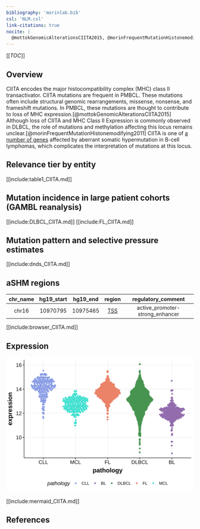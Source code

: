 ```yaml
---
bibliography: 'morinlab.bib'
csl: 'NLM.csl'
link-citations: true
nocite: |
  @mottokGenomicAlterationsCIITA2015, @morinFrequentMutationHistonemodifying2011, 
---
```

[[_TOC_]]

## Overview
CIITA encodes the major histocompatibility complex (MHC) class II transactivator.  CIITA mutations are frequent in PMBCL. These mutations often include structural genomic rearrangements, missense, nonsense, and frameshift mutations. In PMBCL, these mutations are thought to contribute to loss of MHC expression.[@mottokGenomicAlterationsCIITA2015]  Although loss of CIITA and MHC Class II Expression is commonly observed in DLBCL, the role of mutations and methylation affecting this locus remains unclear.[@morinFrequentMutationHistonemodifying2011] CIITA is one of [a number of genes](https://github.com/morinlab/LLMPP/wiki/ashm) affected by aberrant somatic hypermutation in B-cell lymphomas, which complicates the interpretation of mutations at this locus.


## Relevance tier by entity

[[include:table1_CIITA.md]]

## Mutation incidence in large patient cohorts (GAMBL reanalysis)

[[include:DLBCL_CIITA.md]]
[[include:FL_CIITA.md]]

## Mutation pattern and selective pressure estimates

[[include:dnds_CIITA.md]]

## aSHM regions

|chr_name|hg19_start|hg19_end|region                                                                                    |regulatory_comment             |
|:--------:|:----------:|:--------:|:------------------------------------------------------------------------------------------:|:-------------------------------:|
|chr16   |10970795  |10975465|[TSS](https://genome.ucsc.edu/s/rdmorin/GAMBL%20hg19?position=chr16%3A10970795%2D10975465)|active_promoter-strong_enhancer|



[[include:browser_CIITA.md]]

## Expression
![](images/gene_expression/CIITA_by_pathology.svg)

[[include:mermaid_CIITA.md]]

## References

<!-- ORIGIN: morinFrequentMutationHistonemodifying2011 -->
<!-- DLBCL: morinFrequentMutationHistonemodifying2011 -->
<!-- PMBL: mottokGenomicAlterationsCIITA2015b -->
